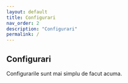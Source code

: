 ```yaml
---
layout: default
title: Configurari
nav_order: 2
description: "Configurari"
permalink: /
---
```


## Configurari

Configurarile sunt mai simplu de facut acuma.
